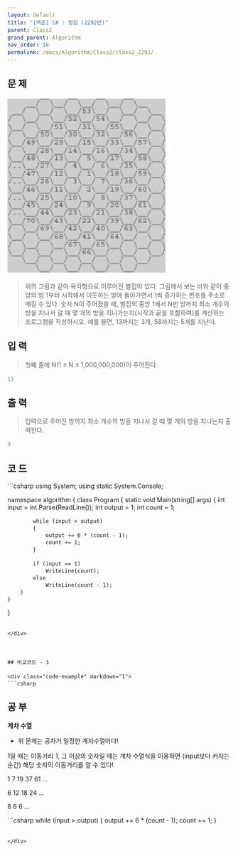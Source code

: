 ```yaml
---
layout: default
title: "[백준] C# : 벌집 (2292번)"
parent: Class2
grand_parent: Algorithm
nav_order: 16
permalink: /docs/Algorithm/Class2/class2_2292/
---
```


## 문 제

![](/assets/images/beehouse_2292.png)

> 위의 그림과 같이 육각형으로 이루어진 벌집이 있다. 그림에서 보는 바와 같이 중앙의 방 1부터 시작해서 이웃하는 방에 돌아가면서 1씩 증가하는 번호를 주소로 매길 수 있다. 숫자 N이 주어졌을 때, 벌집의 중앙 1에서 N번 방까지 최소 개수의 방을 지나서 갈 때 몇 개의 방을 지나가는지(시작과 끝을 포함하여)를 계산하는 프로그램을 작성하시오. 예를 들면, 13까지는 3개, 58까지는 5개를 지난다.


## 입 력

> 첫째 줄에 N(1 ≤ N ≤ 1,000,000,000)이 주어진다.


```yaml
13
```

## 출 력

> 입력으로 주어진 방까지 최소 개수의 방을 지나서 갈 때 몇 개의 방을 지나는지 출력한다.


```yaml
3
```

## 코 드

<div class="code-example" markdown="1">
```csharp
using System;
using static System.Console;

namespace algorithm
{
    class Program
    {
        static void Main(string[] args)
        {
            int input = int.Parse(ReadLine());
            int output = 1;
            int count = 1;

            while (input > output)
            {
                output += 6 * (count - 1);
                count += 1;
            }

            if (input == 1)
                WriteLine(count);
            else
                WriteLine(count - 1);
        }
    }
}

```

</div>



## 비교코드 - 1

<div class="code-example" markdown="1">
```csharp
```

</div>


## 공 부

**계차 수열**

- 위 문제는 공차가 일정한 계차수열이다!

1일 때는 이동거리 1, 그 이상의 숫자일 때는 계차 수열식을 이용하면 (input보다 커지는 순간) 해당 숫자의 이동거리를 알 수 있다!

1 7 19 37 61 ...
 
 6 12 18 24 ...

  6  6  6  ... 

<div class="code-example" markdown="1">
```csharp
while (input > output)
{
	output +=  6 * (count - 1); 
	count += 1;
}

```

</div>
